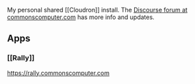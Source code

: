 ---
---

My personal shared [[Cloudron]] install. The [Discourse forum at commonscomputer.com](https://commonscomputer.com) has more info and updates.

## Apps

### [[Rally]]

<https://rally.commonscomputer.com>